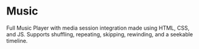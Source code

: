 # Music
Full Music Player with media session integration made using HTML, CSS, and JS. Supports shuffling, repeating, skipping, rewinding, and a seekable timeline.
